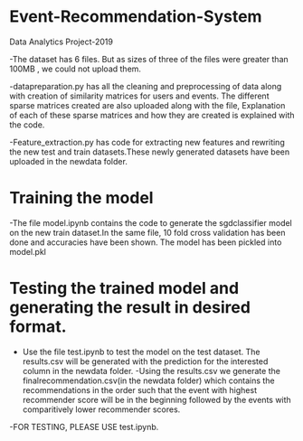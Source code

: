 # Event-Recommendation-System
Data Analytics Project-2019

-The dataset has 6 files. But as sizes of three of the files were greater than 100MB , we could not upload them.

-datapreparation.py has all the cleaning and preprocessing of data along with creation of similarity matrices for users and events.
The different sparse matrices created are also uploaded along with the file, Explanation of each of these sparse matrices and how they are created is explained with the code.

-Feature_extraction.py has code for extracting new features and rewriting the new test and train datasets.These newly generated datasets have been uploaded in the newdata folder.

# Training the model
-The file model.ipynb contains the code to generate the sgdclassifier model on the new train dataset.In the same file, 10 fold cross validation has been done and accuracies have been shown. The model has been pickled into model.pkl

# Testing the trained model and generating the result in desired format.
- Use the file test.ipynb to test the model on the test dataset. The results.csv will be generated with the prediction for the interested column in the newdata folder.
-Using the results.csv we generate the finalrecommendation.csv(in the newdata folder) which contains the recommendations in the order such that the event with highest recommender score will be in the beginning followed by the events with comparitively lower recommender scores.

-FOR TESTING, PLEASE USE test.ipynb.

